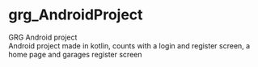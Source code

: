 # grg_AndroidProject
GRG Android project
<br>
Android project made in kotlin, counts with a login and register screen, a home page and garages register screen
